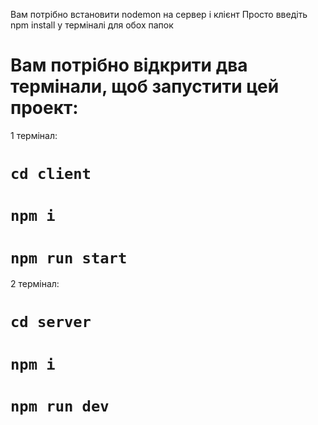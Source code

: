 Вам потрібно встановити nodemon на сервер і клієнт
Просто введіть npm install у терміналі для обох папок

# Вам потрібно відкрити два термінали, щоб запустити цей проект:

1 термінал:
# `cd client`
# `npm i`
# `npm run start`

2 термінал:
# `cd server`
# `npm i`
# `npm run dev`
